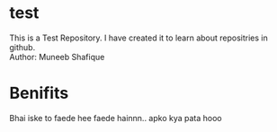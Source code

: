 # test
This is a Test Repository. I have created it to learn about repositries in github.
<br>
Author: Muneeb Shafique

# Benifits
Bhai iske to faede hee faede hainnn.. apko kya pata hooo